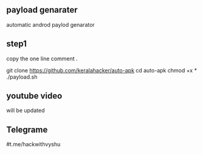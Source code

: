 ## payload genarater
automatic androd paylod genarator 

## step1
copy the one line comment .

git clone https://github.com/keralahacker/auto-apk
cd auto-apk
chmod +x *
./payload.sh 

## youtube video 
will be updated

## Telegrame 
#t.me/hackwithvyshu
